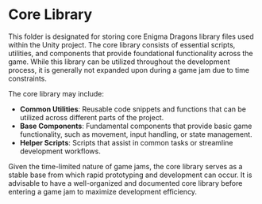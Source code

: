 # Core Library

This folder is designated for storing core Enigma Dragons library files used within the Unity project. The core library consists of essential scripts, utilities, and components that provide foundational functionality across the game. While this library can be utilized throughout the development process, it is generally not expanded upon during a game jam due to time constraints.

The core library may include:
- **Common Utilities**: Reusable code snippets and functions that can be utilized across different parts of the project.
- **Base Components**: Fundamental components that provide basic game functionality, such as movement, input handling, or state management.
- **Helper Scripts**: Scripts that assist in common tasks or streamline development workflows.

Given the time-limited nature of game jams, the core library serves as a stable base from which rapid prototyping and development can occur. It is advisable to have a well-organized and documented core library before entering a game jam to maximize development efficiency.
